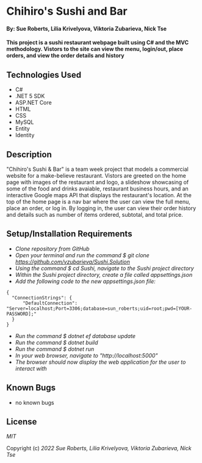 # Chihiro's Sushi and Bar

#### By: Sue Roberts, Lilia Krivelyova, Viktoria Zubarieva, Nick Tse

#### This project is a sushi restaurant webpage built using C# and the MVC methodology. Vistors to the site can view the menu, login/out, place orders, and view the order details and history

## Technologies Used

* C#
* .NET 5 SDK
* ASP.NET Core
* HTML
* CSS
* MySQL
* Entity
* Identity


## Description 

"Chihiro's Sushi & Bar" is a team week project that models a commercial website for a make-believe restaurant. Vistors are greeted on the home page with images of the restaurant and logo, a slideshow showcasing of some of the food and drinks avaiable, restaurant business hours, and an interactive Google maps API that displays the restaurant's location. At the top of the home page is a nav bar where the user can view the full menu, place an order, or log in. By logging in, the user can view their order history and details such as number of items ordered, subtotal, and total price.

## Setup/Installation Requirements

* _Clone repository from GitHub_
* _Open your terminal and run the command $ git clone https://github.com/vzubarieva/Sushi.Solution_
* _Using the command $ cd Sushi, navigate to the Sushi project directory_
* _Within the Sushi project directory, create a file called appsettings.json_
* _Add the following code to the new appsettings.json file:_ 

```
{
  "ConnectionStrings": {
      "DefaultConnection": "Server=localhost;Port=3306;database=sun_roberts;uid=root;pwd=[YOUR-PASSWORD];"
  }
}

``` 

* _Run the command $ dotnet ef database update_
* _Run the command $ dotnet build_
* _Run the command $ dotnet run_
* _In your web browser, navigate to "http://localhost:5000"_
* _The browser should now display the web application for the user to interact with_

## Known Bugs

* no known bugs

## License

_MIT_

Copyright (c) _2022_ _Sue Roberts, Lilia Krivelyova, Viktoria Zubarieva, Nick Tse_